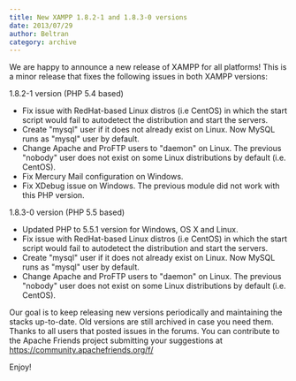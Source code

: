 ```yaml
---
title: New XAMPP 1.8.2-1 and 1.8.3-0 versions
date: 2013/07/29
author: Beltran
category: archive
---
```


We are happy to announce a new release of XAMPP for all platforms! This is a minor release that fixes the following issues in both XAMPP versions:

1.8.2-1 version (PHP 5.4 based)

- Fix issue with RedHat-based Linux distros (i.e CentOS) in which the start script would fail to autodetect the distribution and start the servers.
- Create "mysql" user if it does not already exist on Linux. Now MySQL runs as "mysql" user by default.
- Change Apache and ProFTP users to "daemon" on Linux. The previous "nobody" user does not exist on some Linux distributions by default (i.e. CentOS).
- Fix Mercury Mail configuration on Windows.
- Fix XDebug issue on Windows. The previous module did not work with this PHP version.

1.8.3-0 version (PHP 5.5 based)

- Updated PHP to 5.5.1 version for Windows, OS X and Linux.
- Fix issue with RedHat-based Linux distros (i.e CentOS) in which the start script would fail to autodetect the distribution and start the servers.
- Create "mysql" user if it does not already exist on Linux. Now MySQL runs as "mysql" user by default.
- Change Apache and ProFTP users to "daemon" on Linux. The previous "nobody" user does not exist on some Linux distributions by default (i.e. CentOS).


Our goal is to keep releasing new versions periodically and maintaining the stacks up-to-date. Old versions are still archived in case you need them. Thanks to all users that posted issues in the forums. You can contribute to the Apache Friends project submitting your suggestions at <!-- m --><a class="postlink" href="https://community.apachefriends.org/f/">https://community.apachefriends.org/f/</a><!-- m -->

Enjoy!
